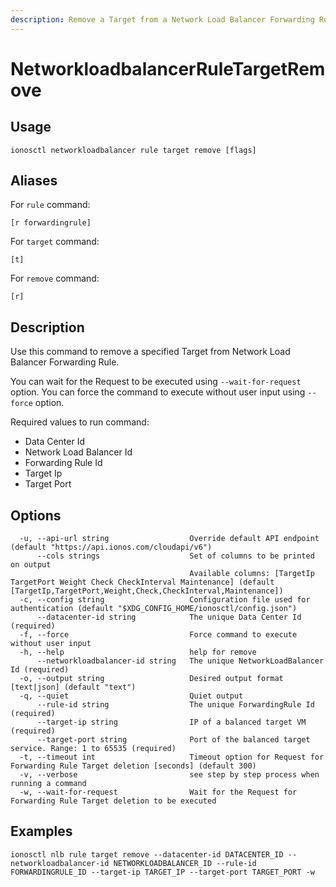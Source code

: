 ```yaml
---
description: Remove a Target from a Network Load Balancer Forwarding Rule
---
```


# NetworkloadbalancerRuleTargetRemove

## Usage

```text
ionosctl networkloadbalancer rule target remove [flags]
```

## Aliases

For `rule` command:

```text
[r forwardingrule]
```

For `target` command:

```text
[t]
```

For `remove` command:

```text
[r]
```

## Description

Use this command to remove a specified Target from Network Load Balancer Forwarding Rule.

You can wait for the Request to be executed using `--wait-for-request` option. You can force the command to execute without user input using `--force` option.

Required values to run command:

* Data Center Id
* Network Load Balancer Id
* Forwarding Rule Id
* Target Ip
* Target Port

## Options

```text
  -u, --api-url string                  Override default API endpoint (default "https://api.ionos.com/cloudapi/v6")
      --cols strings                    Set of columns to be printed on output 
                                        Available columns: [TargetIp TargetPort Weight Check CheckInterval Maintenance] (default [TargetIp,TargetPort,Weight,Check,CheckInterval,Maintenance])
  -c, --config string                   Configuration file used for authentication (default "$XDG_CONFIG_HOME/ionosctl/config.json")
      --datacenter-id string            The unique Data Center Id (required)
  -f, --force                           Force command to execute without user input
  -h, --help                            help for remove
      --networkloadbalancer-id string   The unique NetworkLoadBalancer Id (required)
  -o, --output string                   Desired output format [text|json] (default "text")
  -q, --quiet                           Quiet output
      --rule-id string                  The unique ForwardingRule Id (required)
      --target-ip string                IP of a balanced target VM (required)
      --target-port string              Port of the balanced target service. Range: 1 to 65535 (required)
  -t, --timeout int                     Timeout option for Request for Forwarding Rule Target deletion [seconds] (default 300)
  -v, --verbose                         see step by step process when running a command
  -w, --wait-for-request                Wait for the Request for Forwarding Rule Target deletion to be executed
```

## Examples

```text
ionosctl nlb rule target remove --datacenter-id DATACENTER_ID --networkloadbalancer-id NETWORKLOADBALANCER_ID --rule-id FORWARDINGRULE_ID --target-ip TARGET_IP --target-port TARGET_PORT -w
```

